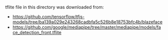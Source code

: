 tflite file in this directory was downloaded from:
- https://github.com/tensorflow/tfjs-models/tree/ba139a029e243268cadbfa5c526b8e18753bfc4b/blazeface
- https://github.com/google/mediapipe/tree/master/mediapipe/models/face_detection_front.tflite

